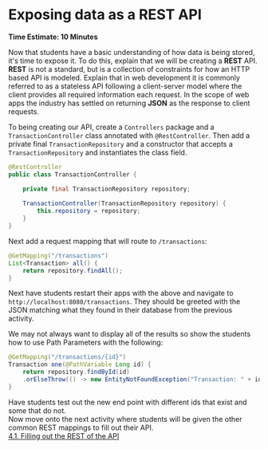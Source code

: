 # Exposing data as a REST API
**Time Estimate: 10 Minutes**

Now that students have a basic understanding of how data is being stored, it's time to expose it. 
To do this, explain that we will be creating a **REST** API. **REST** is not a standard, but is a collection of 
constraints for how an HTTP based API is modeled. Explain that in web development it is commonly referred 
to as a stateless API following a client-server model where the client provides all required information each
request. In the scope of web apps the industry has settled on returning **JSON** as the response to client
requests.  

To being creating our API, create a `Controllers` package and a `TransactionController` class annotated with `@RestController`.
Then add a private final `TransactionRepository` and a constructor that accepts a `TransactionRepository`
and instantiates the class field.

```java
@RestController
public class TransactionController {

    private final TransactionRepository repository;
    
    TransactionController(TransactionRepository repository) {
        this.repository = repository;
    }
}
```

Next add a request mapping that will route to `/transactions`:
```java
@GetMapping("/transactions")
List<Transaction> all() {
    return repository.findAll();
}
```

Next have students restart their apps with the above and navigate to `http://localhost:8080/transactions`.
They should be greeted with the JSON matching what they found in their database from the previous activity.

We may not always want to display all of the results so show the students how to use Path Parameters 
with the following:
```java
@GetMapping("/transactions/{id}")
Transaction one(@PathVariable Long id) {
    return repository.findById(id)
    .orElseThrow(() -> new EntityNotFoundException("Transaction: " + id + " not found."));
}
```
Have students test out the new end point with different ids that exist and some that do not.  
Now move onto the next activity where students will be given the other common REST mappings to fill out their
API.  
[4.1. Filling out the REST of the API](../activies/4-1-rest.md)